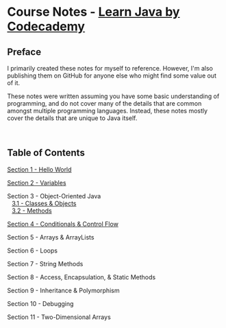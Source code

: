 # Course Notes - [Learn Java by Codecademy](https://www.codecademy.com/courses/learn-java/)

## Preface

I primarily created these notes for myself to reference. However, I'm also publishing them on GitHub for anyone else who might find some value out of it.

These notes were written assuming you have some basic understanding of programming, and do not cover many of the details that are common amongst multiple programming languages. Instead, these notes mostly cover the details that are unique to Java itself.

<br>

## Table of Contents

[Section 1 - Hello World](https://github.com/mrjohnming/codecademy_learn-java/blob/main/01_hello-world.md)

[Section 2 - Variables](https://github.com/mrjohnming/codecademy_learn-java/blob/main/02_variables.md)

Section 3 - Object-Oriented Java
<br> &ensp; [3.1 - Classes & Objects](https://github.com/mrjohnming/codecademy_learn-java/blob/main/03.1_classes.md)
<br> &ensp; [3.2 - Methods](https://github.com/mrjohnming/codecademy_learn-java/blob/main/03.2_methods.md)


[Section 4 - Conditionals & Control Flow](https://github.com/mrjohnming/codecademy_learn-java/blob/main/04_methods.md)

Section 5 - Arrays & ArrayLists

Section 6 - Loops

Section 7 - String Methods

Section 8 - Access, Encapsulation, & Static Methods

Section 9 - Inheritance & Polymorphism

Section 10 - Debugging

Section 11 - Two-Dimensional Arrays
